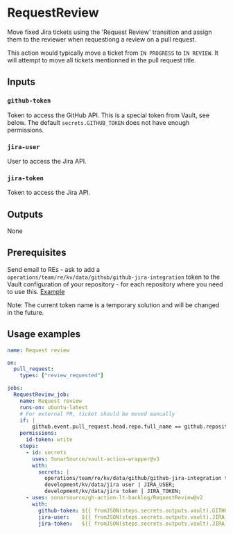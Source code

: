 # RequestReview

Move fixed Jira tickets using the 'Request Review' transition and assign them to the reviewer when requestiong a review on a pull request.

This action would typically move a ticket from `IN PROGRESS` to `IN REVIEW`. It will attempt to move all tickets mentionned in the pull request title.

## Inputs

### `github-token`

Token to access the GitHub API. This is a special token from Vault, see below. The default `secrets.GITHUB_TOKEN` does not have enough permissions.

### `jira-user`

User to access the Jira API.

### `jira-token`

Token to access the Jira API.

## Outputs

None

## Prerequisites

Send email to REs - ask to add a `operations/team/re/kv/data/github/github-jira-integration` token to the Vault configuration of your repository - for each repository where you need to use this. [Example](https://github.com/SonarSource/re-terraform-aws-vault/pull/1200/files)

Note: The current token name is a temporary solution and will be changed in the future.

## Usage examples

```yaml
name: Request review

on:
  pull_request:
    types: ["review_requested"]

jobs:
  RequestReview_job:
    name: Request review
    runs-on: ubuntu-latest
    # For external PR, ticket should be moved manually
    if: |
        github.event.pull_request.head.repo.full_name == github.repository
    permissions:
      id-token: write
    steps:
      - id: secrets
        uses: SonarSource/vault-action-wrapper@v3
        with:
          secrets: |
            operations/team/re/kv/data/github/github-jira-integration token | GITHUB_TOKEN;
            development/kv/data/jira user | JIRA_USER;
            development/kv/data/jira token | JIRA_TOKEN;
      - uses: sonarsource/gh-action-lt-backlog/RequestReview@v2
        with:
          github-token: ${{ fromJSON(steps.secrets.outputs.vault).GITHUB_TOKEN }}
          jira-user:    ${{ fromJSON(steps.secrets.outputs.vault).JIRA_USER }}
          jira-token:   ${{ fromJSON(steps.secrets.outputs.vault).JIRA_TOKEN }}
```
